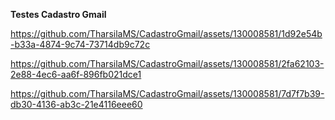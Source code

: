 **Testes Cadastro Gmail**


https://github.com/TharsilaMS/CadastroGmail/assets/130008581/1d92e54b-b33a-4874-9c74-73714db9c72c



https://github.com/TharsilaMS/CadastroGmail/assets/130008581/2fa62103-2e88-4ec6-aa6f-896fb021dce1



https://github.com/TharsilaMS/CadastroGmail/assets/130008581/7d7f7b39-db30-4136-ab3c-21e4116eee60

